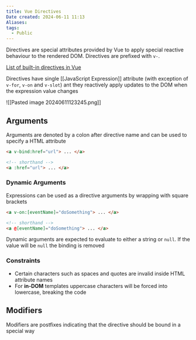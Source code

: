 ```yaml
---
title: Vue Directives
Date created: 2024-06-11 11:13
Aliases:
tags: 
  - Public
---
```


Directives are special attributes provided by Vue to apply special reactive behaviour to the rendered DOM. Directives are prefixed with `v-`.

[List of built-in directives in Vue](https://vuejs.org/api/built-in-directives.html#v-html)

Directives have single [[JavaScript Expression]] attribute (with exception of `v-for`, `v-on` and `v-slot`) ant they reactively apply updates to the DOM when the expression value changes

![[Pasted image 20240611123245.png]]

## Arguments

Arguments are denoted by a colon after directive name and can be used to specify a HTML attribute

```html
<a v-bind:href="url"> ... </a>

<!-- shorthand -->
<a :href="url"> ... </a>
```

### Dynamic Arguments

Expressions can be used as a directive arguments by wrapping with square brackets

```html
<a v-on:[eventName]="doSomething"> ... </a>

<!-- shorthand -->
<a @[eventName]="doSomething"> ... </a>
```

Dynamic arguments are expected to evaluate to either a string or `null`. If the value will be `null` the binding is removed

### Constraints
- Certain characters such as spaces and quotes are invalid inside HTML attribute names
- For **in-DOM** templates uppercase characters will be forced into lowercase, breaking the code

## Modifiers
Modifiers are postfixes indicating that the directive should be bound in a special way 